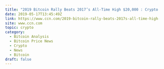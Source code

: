 ```yaml
---
title: "2019 Bitcoin Rally Beats 2017’s All-Time High $20,000 : Crypto VC Chief"
date: 2019-05-17T13:45:49Z
link: https://www.ccn.com/2019-bitcoin-rally-beats-2017s-all-time-high-20000-crypto-vc-chief?utm_medium=RSS&utm_source=hune
site: www.ccn.com
topic: crypto
category:
  - Bitcoin Analysis
  - Bitcoin Price News
  - Crypto
  - News
  - Bitcoin
draft: false
---
```

